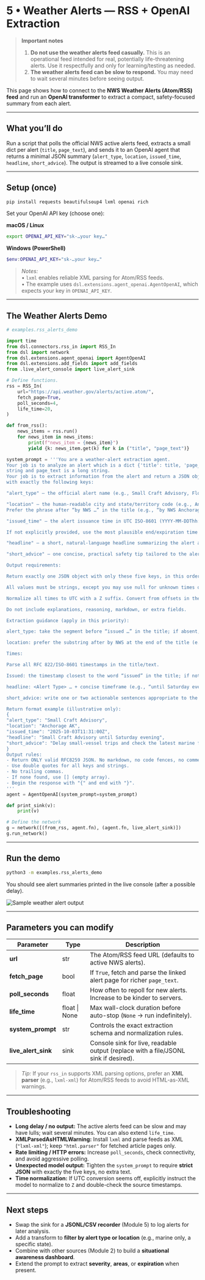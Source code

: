 # 5 • Weather Alerts — RSS + OpenAI Extraction

> **Important notes**
> 1) **Do not use the weather alerts feed casually.** This is an operational feed intended for real, potentially life-threatening alerts. Use it respectfully and only for learning/testing as needed.  
> 2) **The weather alerts feed can be slow to respond.** You may need to wait several minutes before seeing output.

This page shows how to connect to the **NWS Weather Alerts (Atom/RSS) feed** and run an **OpenAI transformer** to extract a compact, safety-focused summary from each alert.

---

## What you’ll do
Run a script that polls the official NWS active alerts feed, extracts a small dict per alert (`title`, `page_text`), and sends it to an OpenAI agent that returns a minimal JSON summary (`alert_type`, `location`, `issued_time`, `headline`, `short_advice`). The output is streamed to a live console sink.

---

## Setup (once)
```bash
pip install requests beautifulsoup4 lxml openai rich
```

Set your OpenAI API key (choose one):

**macOS / Linux**
```bash
export OPENAI_API_KEY="sk-…your key…"
```

**Windows (PowerShell)**
```powershell
$env:OPENAI_API_KEY="sk-…your key…"
```

> _Notes:_  
> • `lxml` enables reliable XML parsing for Atom/RSS feeds.  
> • The example uses `dsl.extensions.agent_openai.AgentOpenAI`, which expects your key in `OPENAI_API_KEY`.

---

## The Weather Alerts Demo

```python
# examples.rss_alerts_demo

import time
from dsl.connectors.rss_in import RSS_In
from dsl import network
from dsl.extensions.agent_openai import AgentOpenAI
from dsl.extensions.add_fields import add_fields
from .live_alert_console import live_alert_sink

# Define functions.
rss = RSS_In(
    url="https://api.weather.gov/alerts/active.atom/",
    fetch_page=True,
    poll_seconds=4,
    life_time=20,
)

def from_rss():
    news_items = rss.run()
    for news_item in news_items:
        print(f"news_item = {news_item}")
        yield {k: news_item.get(k) for k in ("title", "page_text")}

system_prompt = '''You are a weather-alert extraction agent. 
Your job is to analyze an alert which is a dict {'title': title, 'page_text': 'page_text} where title is a short
string and page_text is a long string.
Your job is to extract information from the alert and return a JSON object 
with exactly the following keys:

"alert_type" — the official alert name (e.g., Small Craft Advisory, Flood Watch).

"location" — the human-readable city and state/territory code (e.g., Anchorage AK, Melbourne FL). 
Prefer the phrase after “by NWS …” in the title (e.g., “by NWS Anchorage AK” → Anchorage AK). If that isn’t present, use the clearest city+state mentioned in the alert text. If truly unknown, use null.

"issued_time" — the alert issuance time in UTC ISO-8601 (YYYY-MM-DDThh:mm:ssZ).

If not explicitly provided, use the most plausible end/expiration time implied by the alert; if truly unknown, use null.

"headline" — a short, natural-language headline summarizing the alert and timeframe (e.g., Small Craft Advisory until Saturday evening). Keep it under ~80 characters.

"short_advice" — one concise, practical safety tip tailored to the alert (less than 40 words, imperative mood, no exclamation marks).

Output requirements:

Return exactly one JSON object with only these five keys, in this order.

All values must be strings, except you may use null for unknown times or location.

Normalize all times to UTC with a Z suffix. Convert from offsets in the input (e.g., …-08:00 → add 8 hours).

Do not include explanations, reasoning, markdown, or extra fields.

Extraction guidance (apply in this priority):

alert_type: take the segment before “issued …” in the title; if absent, use the named event in the text (e.g., NWSheadline, event).

location: prefer the substring after by NWS at the end of the title (e.g., by NWS Anchorage AK → Anchorage AK). If multiple places are listed, pick the primary office/city associated with the NWS office. If only county/zone codes are present, choose the principal city referenced; otherwise null.

Times:

Parse all RFC 822/ISO-8601 timestamps in the title/text.

Issued: the timestamp closest to the word “issued” in the title; if not present, the earliest timestamp in the text.

headline: <Alert Type> … + concise timeframe (e.g., “until Saturday evening”, “through Sunday morning”).

short_advice: write one or two actionable sentences appropriate to the hazard (e.g., marine → “Delay small-vessel trips and check latest marine forecast.”; flood → “Avoid flooded roads; monitor updates and be ready to seek higher ground.”).

Return format example (illustrative only):
{
"alert_type": "Small Craft Advisory",
"location": "Anchorage AK",
"issued_time": "2025-10-03T11:31:00Z",
"headline": "Small Craft Advisory until Saturday evening",
"short_advice": "Delay small-vessel trips and check the latest marine forecast before departing."
}
Output rules:
- Return ONLY valid RFC8259 JSON. No markdown, no code fences, no comments, no extra text.
- Use double quotes for all keys and strings.
- No trailing commas.
- If none found, use [] (empty array).
- Begin the response with "{" and end with "}".
'''
agent = AgentOpenAI(system_prompt=system_prompt)

def print_sink(v):
    print(v)

# Define the network
g = network([(from_rss, agent.fn), (agent.fn, live_alert_sink)])
g.run_network()
```

---

## Run the demo
```bash
python3 -m examples.rss_alerts_demo
```

You should see alert summaries printed in the live console (after a possible delay).  


![Sample weather alert output](./WeatherAlerts.jpeg)

---

## Parameters you can modify

| Parameter | Type | Description |
|-----------|------|-------------|
| **url** | str | The Atom/RSS feed URL (defaults to active NWS alerts). |
| **fetch_page** | bool | If `True`, fetch and parse the linked alert page for richer `page_text`. |
| **poll_seconds** | float | How often to repoll for new alerts. Increase to be kinder to servers. |
| **life_time** | float \| None | Max wall-clock duration before auto-stop (`None` → run indefinitely). |
| **system_prompt** | str | Controls the exact extraction schema and normalization rules. |
| **live_alert_sink** | sink | Console sink for live, readable output (replace with a file/JSONL sink if desired). |

> _Tip:_ If your `rss_in` supports XML parsing options, prefer an **XML parser** (e.g., `lxml-xml`) for Atom/RSS feeds to avoid HTML-as-XML warnings.

---

## Troubleshooting

- **Long delay / no output:** The active alerts feed can be slow and may have lulls; wait several minutes. You can also extend `life_time`.  
- **XMLParsedAsHTMLWarning:** Install `lxml` and parse feeds as XML (`"lxml-xml"`); keep `"html.parser"` for fetched article pages only.  
- **Rate limiting / HTTP errors:** Increase `poll_seconds`, check connectivity, and avoid aggressive polling.  
- **Unexpected model output:** Tighten the `system_prompt` to require **strict JSON** with exactly the five keys, no extra text.  
- **Time normalization:** If UTC conversion seems off, explicitly instruct the model to normalize to `Z` and double-check the source timestamps.

---

## Next steps
- Swap the sink for a **JSONL/CSV recorder** (Module 5) to log alerts for later analysis.  
- Add a transform to **filter by alert type or location** (e.g., marine only, a specific state).  
- Combine with other sources (Module 2) to build a **situational awareness dashboard**.  
- Extend the prompt to extract **severity**, **areas**, or **expiration** when present.

